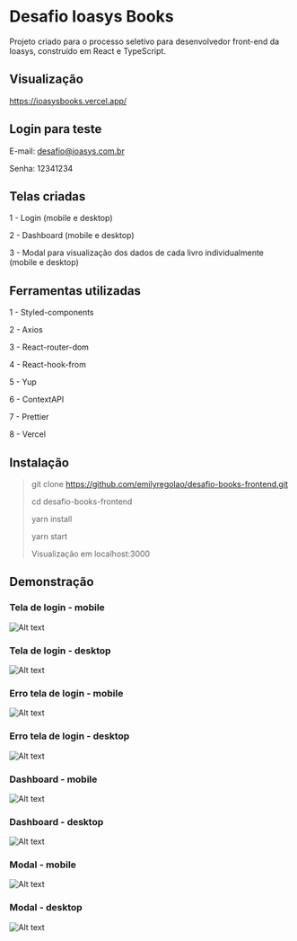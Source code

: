 # Desafio Ioasys Books

Projeto criado para o processo seletivo para desenvolvedor front-end da Ioasys, construído em React e TypeScript.

## Visualização

https://ioasysbooks.vercel.app/

## Login para teste

E-mail: desafio@ioasys.com.br

Senha: 12341234

## Telas criadas

1 - Login (mobile e desktop)

2 - Dashboard (mobile e desktop)

3 - Modal para visualização dos dados de cada livro individualmente (mobile e desktop)

## Ferramentas utilizadas

1 - Styled-components

2 - Axios

3 - React-router-dom

4 - React-hook-from

5 - Yup

6 - ContextAPI

7 - Prettier

8 - Vercel

## Instalação

> git clone https://github.com/emilyregolao/desafio-books-frontend.git
>
> cd desafio-books-frontend
>
> yarn install
>
> yarn start
>
> Visualização em localhost:3000

## Demonstração

### Tela de login - mobile

![Alt text](src/Assets/Screenshots/login-mobile.jpeg)

### Tela de login - desktop

![Alt text](src/Assets/Screenshots/login-desktop.jpeg)

### Erro tela de login - mobile

![Alt text](src/Assets/Screenshots/erro-login-mobile.jpeg)

### Erro tela de login - desktop

![Alt text](src/Assets/Screenshots/erro-login-desktop.jpeg)

### Dashboard - mobile

![Alt text](src/Assets/Screenshots/dashboard-mobile.jpeg)

### Dashboard - desktop

![Alt text](src/Assets/Screenshots/dashboard-desktop.jpeg)

### Modal - mobile

![Alt text](src/Assets/Screenshots/modal-mobile.jpeg)

### Modal - desktop

![Alt text](src/Assets/Screenshots/modal-desktop.jpeg)
